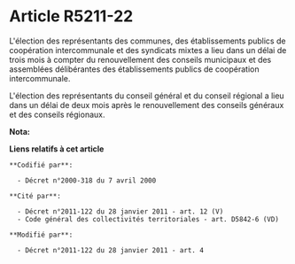 # Article R5211-22

L'élection des représentants des communes, des établissements publics de coopération intercommunale et des syndicats mixtes a
lieu dans un délai de trois mois à compter du renouvellement des conseils municipaux et des assemblées délibérantes des
établissements publics de coopération intercommunale. 

L'élection des représentants du conseil général et du conseil régional a lieu dans un délai de deux mois après le
renouvellement des conseils généraux et des conseils régionaux.

**Nota:**



**Liens relatifs à cet article**

	**Codifié par**:

	  - Décret n°2000-318 du 7 avril 2000

	**Cité par**:

	  - Décret n°2011-122 du 28 janvier 2011 - art. 12 (V)
	  - Code général des collectivités territoriales - art. D5842-6 (VD)

	**Modifié par**:

	  - Décret n°2011-122 du 28 janvier 2011 - art. 4
